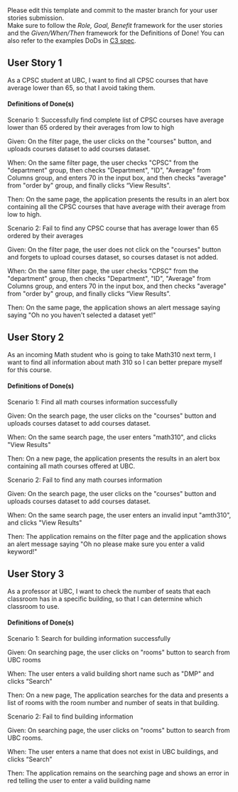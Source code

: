 Please edit this template and commit to the master branch for your user stories submission.   
Make sure to follow the *Role, Goal, Benefit* framework for the user stories and the *Given/When/Then* framework for the Definitions of Done! You can also refer to the examples DoDs in [C3 spec](https://sites.google.com/view/ubc-cpsc310-21w2-intro-to-se/project/checkpoint-3).

## User Story 1

As a CPSC student at UBC, I want to find all CPSC courses that have average lower than 65,
so that I avoid taking them.

#### Definitions of Done(s)
Scenario 1: Successfully find complete list of CPSC courses have average lower than 65 ordered by their averages from low to high

Given: On the filter page, the user clicks on the "courses" button, and uploads courses dataset to add courses dataset.

When: On the same filter page, the user checks "CPSC" from the "department" group, then checks "Department", "ID", "Average" from Columns group, and enters 70 in the input box,
and then checks "average" from "order by" group,
and finally clicks “View Results”.

Then: On the same page, the application presents the results in an alert box
containing all the CPSC courses that have average with their average from low to high.

Scenario 2: Fail to find any CPSC course that has average lower than 65 ordered by their averages

Given: On the filter page, the user does not click on the "courses" button and forgets to upload courses dataset, so courses dataset is not added.

When: On the same filter page, the user checks "CPSC" from the "department" group, then checks "Department", "ID", "Average" from Columns group, and enters 70 in the input box,
and then checks "average" from "order by" group,
and finally clicks “View Results”.

Then: On the same page, the application shows an alert message saying
saying "Oh no you haven't selected a dataset yet!"

## User Story 2

As an incoming Math student who is going to take Math310 next term, I want to find all information about math 310 so I can better prepare myself for this course.

#### Definitions of Done(s)
Scenario 1: Find all math courses information successfully

Given: On the search page, the user clicks on the "courses" button and uploads courses dataset to add courses dataset.

When:  On the same search page, the user enters "math310", and clicks "View Results"

Then: On a new page, the application presents the results in an alert box containing all math courses offered at UBC.

Scenario 2: Fail to find any math courses information

Given: On the search page, the user clicks on the "courses" button and uploads courses dataset to add courses dataset.

When: On the same search page, the user enters an invalid input "amth310", and clicks "View Results"

Then: The application remains on the filter page and the application shows an alert message
saying "Oh no please make sure you enter a valid keyword!"


## User Story 3
As a professor at UBC, I want to check the number of seats that each classroom has in a specific building,
so that I can determine which classroom to use.

#### Definitions of Done(s)
Scenario 1: Search for building information successfully

Given: On searching page, the user clicks on "rooms" button to search from UBC rooms

When: The user enters a valid building short name such as "DMP" and clicks “Search”

Then: On a new page, The application searches for the data and presents 
a list of rooms with the room number and number of seats in that building.

Scenario 2: Fail to find building information

Given: On searching page, the user clicks on "rooms" button to search from UBC rooms.

When: The user enters a name that does not exist in UBC buildings, and clicks “Search”

Then: The application remains on the searching page and shows an error 
in red telling the user to enter a valid building name
















